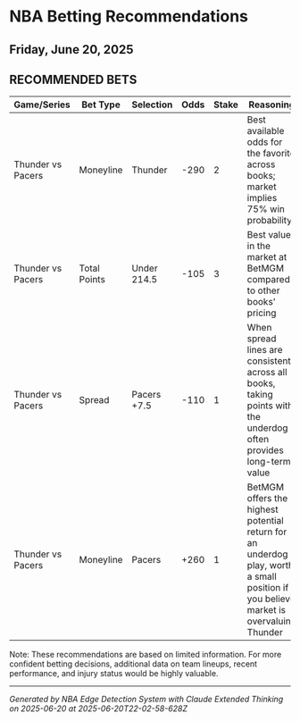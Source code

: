 # NBA Betting Recommendations
## Friday, June 20, 2025

## RECOMMENDED BETS
| Game/Series | Bet Type | Selection | Odds | Stake | Reasoning |
|-------------|----------|-----------|------|-------|-----------|
| Thunder vs Pacers | Moneyline | Thunder | -290 | 2 | Best available odds for the favorite across books; market implies 75% win probability |
| Thunder vs Pacers | Total Points | Under 214.5 | -105 | 3 | Best value in the market at BetMGM compared to other books' pricing |
| Thunder vs Pacers | Spread | Pacers +7.5 | -110 | 1 | When spread lines are consistent across all books, taking points with the underdog often provides long-term value |
| Thunder vs Pacers | Moneyline | Pacers | +260 | 1 | BetMGM offers the highest potential return for an underdog play, worth a small position if you believe market is overvaluing Thunder |

Note: These recommendations are based on limited information. For more confident betting decisions, additional data on team lineups, recent performance, and injury status would be highly valuable.

---
*Generated by NBA Edge Detection System with Claude Extended Thinking on 2025-06-20 at 2025-06-20T22-02-58-628Z*
